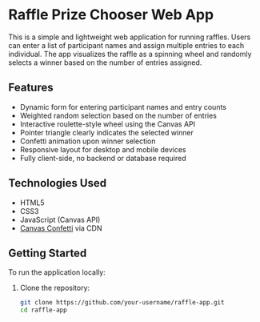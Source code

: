 # Raffle Prize Chooser Web App

This is a simple and lightweight web application for running raffles. Users can enter a list of participant names and assign multiple entries to each individual. The app visualizes the raffle as a spinning wheel and randomly selects a winner based on the number of entries assigned.

## Features

- Dynamic form for entering participant names and entry counts
- Weighted random selection based on the number of entries
- Interactive roulette-style wheel using the Canvas API
- Pointer triangle clearly indicates the selected winner
- Confetti animation upon winner selection
- Responsive layout for desktop and mobile devices
- Fully client-side, no backend or database required

## Technologies Used

- HTML5
- CSS3
- JavaScript (Canvas API)
- [Canvas Confetti](https://www.npmjs.com/package/canvas-confetti) via CDN

## Getting Started

To run the application locally:

1. Clone the repository:
   ```bash
   git clone https://github.com/your-username/raffle-app.git
   cd raffle-app
